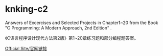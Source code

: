 # knking-c2

Answers of Excercises and Selected Projects in Chapter1~20 from the Book "C Programming: A Modern Approach, 2nd Edition" . 

《C语言程序设计现代方法第2版》第1~20章练习题和部分编程题答案。

[Official Site/官网链接](http://knking.com/books/c2/)

